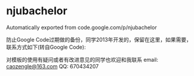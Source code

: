 # njubachelor
Automatically exported from code.google.com/p/njubachelor

防止Google Code过期做的备份，同学2013年开发的，保留在这里，如果需要，联系方式如下(转自Google Code):

对模板的使用有疑问或者有改进意见的同学也欢迎和我联系
email: caozengle@163.com
QQ: 670434207


